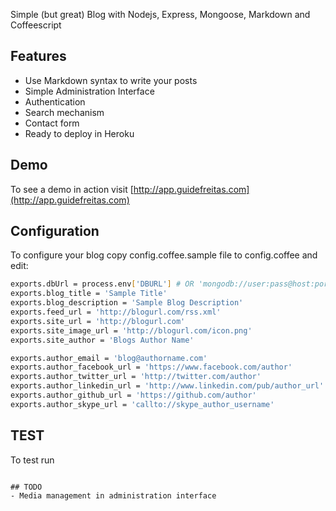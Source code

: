 Simple (but great) Blog with Nodejs, Express, Mongoose, Markdown and Coffeescript

## Features
- Use Markdown syntax to write your posts
- Simple Administration Interface
- Authentication 
- Search mechanism
- Contact form
- Ready to deploy in Heroku

## Demo
To see a demo in action visit [http://app.guidefreitas.com](http://app.guidefreitas.com)

## Configuration 
To configure your blog copy config.coffee.sample file to config.coffee and edit:

```bash 
exports.dbUrl = process.env['DBURL'] # OR 'mongodb://user:pass@host:port/database'
exports.blog_title = 'Sample Title'
exports.blog_description = 'Sample Blog Description'
exports.feed_url = 'http://blogurl.com/rss.xml'
exports.site_url = 'http://blogurl.com'
exports.site_image_url = 'http://blogurl.com/icon.png'
exports.site_author = 'Blogs Author Name'

exports.author_email = 'blog@authorname.com'
exports.author_facebook_url = 'https://www.facebook.com/author'
exports.author_twitter_url = 'http://twitter.com/author'
exports.author_linkedin_url = 'http://www.linkedin.com/pub/author_url'
exports.author_github_url = 'https://github.com/author'
exports.author_skype_url = 'callto://skype_author_username'
```

## TEST

To test run
```mocha --compilers coffee:coffee-script -R spec

## TODO
- Media management in administration interface